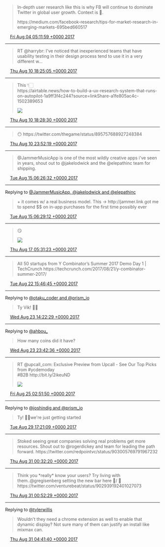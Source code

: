 > In\-depth user research like this is why FB will continue to dominate Twitter in global user growth\. Context is 🔑\.  
>   
> https://medium\.com/facebook\-research/tips\-for\-market\-research\-in\-emerging\-markets\-695bed660517

<img src="../../media/tweet.ico" width="12" /> [Fri Aug 04 05:11:59 +0000 2017](https://twitter.com/adambreckler/status/893338704038641664)

----

> RT @harrybr: I've noticed that inexperienced teams that have usability testing in their design process tend to use it in a very different w…

<img src="../../media/tweet.ico" width="12" /> [Thu Aug 10 18:25:05 +0000 2017](https://twitter.com/adambreckler/status/895712621134962688)

----

> This 👇🏻  
> https://airtable\.news/how\-to\-build\-a\-ux\-research\-system\-that\-runs\-on\-autopilot\-1a9ff3f4c244?source\=linkShare\-a1fe805ac4c\-1502389653 
> 
> ![](../../media/895713480937938944-DG42qNYV0AAzTfu.jpg)

<img src="../../media/tweet.ico" width="12" /> [Thu Aug 10 18:28:30 +0000 2017](https://twitter.com/adambreckler/status/895713480937938944)

----

> 😶 https://twitter\.com/thegame/status/895757688927248384

<img src="../../media/tweet.ico" width="12" /> [Thu Aug 10 23:52:19 +0000 2017](https://twitter.com/adambreckler/status/895794972279971840)

----

> @JammerMusicApp is one of the most wildly creative apps i've seen in years, shout out to @jakelodwick and the @elepathinc team for shipping\.

<img src="../../media/tweet.ico" width="12" /> [Tue Aug 15 06:26:32 +0000 2017](https://twitter.com/adambreckler/status/897343732629913600)

----

Replying to [@JammerMusicApp, @jakelodwick and @elepathinc](https://twitter.com/adambreckler/status/897343732629913600)

> \+ it comes w/ a real business model\. This \-&gt; http://jammer\.link got me to spend $$ on in\-app purchases for the first time possibly ever

<img src="../../media/tweet.ico" width="12" /> [Tue Aug 15 06:29:12 +0000 2017](https://twitter.com/adambreckler/status/897344404419100672)

----

> 😏 
> 
> ![](../../media/898054631137226754-DHaH68dUIAA4UZO.jpg)

<img src="../../media/tweet.ico" width="12" /> [Thu Aug 17 05:31:23 +0000 2017](https://twitter.com/adambreckler/status/898054631137226754)

----

> All 50 startups from Y Combinator’s Summer 2017 Demo Day 1 \| TechCrunch https://techcrunch\.com/2017/08/21/y\-combinator\-summer\-2017/

<img src="../../media/tweet.ico" width="12" /> [Tue Aug 22 15:46:45 +0000 2017](https://twitter.com/adambreckler/status/900021431282552833)

----

Replying to [@otaku\_coder and @prism\_io](https://twitter.com/otaku_coder/status/900225604552978435)

> Ty Vik\! ✌🏻

<img src="../../media/tweet.ico" width="12" /> [Wed Aug 23 14:22:29 +0000 2017](https://twitter.com/adambreckler/status/900362612600328192)

----

Replying to [@ahbou\_](https://twitter.com/ahbou_/status/900501110695366658)

> How many coins did it have?

<img src="../../media/tweet.ico" width="12" /> [Wed Aug 23 23:42:36 +0000 2017](https://twitter.com/adambreckler/status/900503569333313537)

----

> RT @upcall\_com: Exclusive Preview from Upcall \- See Our Top Picks from \#ycdemoday   
> \#B2B http://bit\.ly/2ikeuND 
> 
> ![](../../media/900913580270247936-DHynJusXUAAW29Y.jpg)

<img src="../../media/tweet.ico" width="12" /> [Fri Aug 25 02:51:50 +0000 2017](https://twitter.com/adambreckler/status/900913580270247936)

----

Replying to [@joshindig and @prism\_io](https://twitter.com/joshindig/status/902576697345806336)

> Ty\! 🙌🏻we're just getting started

<img src="../../media/tweet.ico" width="12" /> [Tue Aug 29 17:21:09 +0000 2017](https://twitter.com/adambreckler/status/902581903223472129)

----

> Stoked seeing great companies solving real problems get more resources\. Shout out to @rogerdickey and team for leading the path forward\. https://twitter\.com/redpointvc/status/903005769791967232

<img src="../../media/tweet.ico" width="12" /> [Thu Aug 31 00:32:20 +0000 2017](https://twitter.com/adambreckler/status/903052801558757377)

----

> Think you \*really\* know your users? Try living with them\.\.@gregisenberg setting the new bar here 💯/ 💯 https://twitter\.com/venturebeat/status/902939192401027073

<img src="../../media/tweet.ico" width="12" /> [Thu Aug 31 00:52:29 +0000 2017](https://twitter.com/adambreckler/status/903057872572915712)

----

Replying to [@tylerwillis](https://twitter.com/tylerwillis/status/903113353844760576)

> Wouldn't they need a chrome extension as well to enable that dynamic display? Not sure many of them can justify an install like mixmax can\.

<img src="../../media/tweet.ico" width="12" /> [Thu Aug 31 04:41:40 +0000 2017](https://twitter.com/adambreckler/status/903115548203954176)